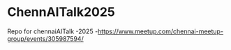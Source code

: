 # ChennAITalk2025
Repo for chennaiAITalk -2025 -https://www.meetup.com/chennai-meetup-group/events/305987594/
